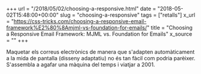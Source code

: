 +++
url = "/2018/05/02/choosing-a-responsive.html"
date = "2018-05-02T15:48:00+00:00"
slug = "choosing-a-responsive"
tags = ["retalls"]
x_url = "https://css-tricks.com/choosing-a-responsive-email-framework%E2%80%8Amjml-vs-foundation-for-emails/"
title = "Choosing a Responsive Email Framework: MJML vs. Foundation for Emails"
x_source = ""
+++


Maquetar els correus electrònics de manera que s'adapten automàticament a la mida de pantalla (disseny adaptatiu) no és tan fàcil com podria parèixer. S'assembla a agafar una màquina del temps i viatjar a 2001.

